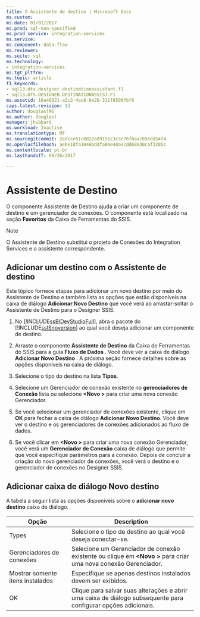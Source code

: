 ```yaml
---
title: O Assistente de destino | Microsoft Docs
ms.custom: 
ms.date: 03/01/2017
ms.prod: sql-non-specified
ms.prod_service: integration-services
ms.service: 
ms.component: data-flow
ms.reviewer: 
ms.suite: sql
ms.technology:
- integration-services
ms.tgt_pltfrm: 
ms.topic: article
f1_keywords:
- sql13.dts.designer.destinationassistant.f1
- sql13.DTS.DESIGNER.DESTINATIONASSIST.F1
ms.assetid: 10a40921-a2c2-4ac8-be28-311f8500fbf6
caps.latest.revision: 13
author: douglaslMS
ms.author: douglasl
manager: jhubbard
ms.workload: Inactive
ms.translationtype: MT
ms.sourcegitcommit: 2edcce51c6822a89151c3c3c76fbaacb5edd54f4
ms.openlocfilehash: aebe1dfa1046bddfa86e48aecdd68930caf3285c
ms.contentlocale: pt-br
ms.lasthandoff: 09/26/2017

---
```

# <a name="destination-assistant"></a>Assistente de Destino
  O componente Assistente de Destino ajuda a criar um componente de destino e um gerenciador de conexões. O componente está localizado na seção **Favoritos** da Caixa de Ferramentas do SSIS.  
  
> [!NOTE]  
>  O Assistente de Destino substitui o projeto de Conexões do Integration Services e o assistente correspondente.  

## <a name="add-a-destination-with-destination-assistant"></a>Adicionar um destino com o Assistente de destino
Este tópico fornece etapas para adicionar um novo destino por meio do Assistente de Destino e também lista as opções que estão disponíveis na caixa de diálogo **Adicionar Novo Destino** que você verá ao arrastar-soltar o Assistente de Destino para o Designer SSIS.  

1.  No [!INCLUDE[ssBIDevStudioFull](../../includes/ssbidevstudiofull-md.md)], abra o pacote do [!INCLUDE[ssISnoversion](../../includes/ssisnoversion-md.md)] ao qual você deseja adicionar um componente de destino.  
  
2.  Arraste o componente **Assistente de Destino** da Caixa de Ferramentas do SSIS para a guia **Fluxo de Dados** . Você deve ver a caixa de diálogo **Adicionar Novo Destino** . A próxima seção fornece detalhes sobre as opções disponíveis na caixa de diálogo.  
  
3.  Selecione o tipo do destino na lista **Tipos**.  
  
4.  Selecione um Gerenciador de conexão existente no **gerenciadores de Conexão** lista ou selecione  **\<Novo >** para criar uma nova conexão Gerenciador.  
  
5.  Se você selecionar um gerenciador de conexões existente, clique em **OK** para fechar a caixa de diálogo **Adicionar Novo Destino**. Você deve ver o destino e os gerenciadores de conexões adicionados ao fluxo de dados.  
  
6.  Se você clicar em  **\<Novo >** para criar uma nova conexão Gerenciador, você verá um **Gerenciador de Conexão** caixa de diálogo que permite que você especifique parâmetros para a conexão. Depois de concluir a criação do novo gerenciador de conexões, você verá o destino e o gerenciador de conexões no Designer SSIS. 
  
## <a name="add-new-destination-dialog-box"></a>Adicionar caixa de diálogo Novo destino
A tabela a seguir lista as opções disponíveis sobre o **adicionar novo destino** caixa de diálogo.  
  
|Opção|Description|  
|------------|-----------------|  
|Types|Selecione o tipo de destino ao qual você deseja conectar-se.|  
|Gerenciadores de conexões|Selecione um Gerenciador de conexão existente ou clique em  **\<Novo >** para criar uma nova conexão Gerenciador.|  
|Mostrar somente itens instalados|Especifique se apenas destinos instalados devem ser exibidos.|  
|OK|Clique para salvar suas alterações e abrir uma caixa de diálogo subsequente para configurar opções adicionais.|  


